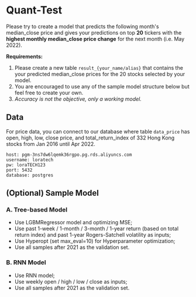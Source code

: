# Quant-Test
Please try to create a model that predicts the following month's median_close price and gives your predictions on top **20** tickers with the **highest monthly median_close price change** for the next month (i.e. May 2022).

**Requirements:**
1. Please create a new table `result_{your_name/alias}` that contains the your predicted median_close prices for the 20 stocks selected by your model. 
2. You are encouraged to use any of the sample model structure below but feel free to create your own. 
3. *Accuracy is not the objective, only a working model.*


## Data
For price data, you can connect to our database where table `data_price` has open, high, low, close price, and total_return_index of 332 Hong Kong stocks from Jan 2016 until Apr 2022.
```
host: pgm-3ns7dw6lqemk36rgpo.pg.rds.aliyuncs.com
username: loratech
pw: loraTECH123
port: 5432
database: postgres
```


## (Optional) Sample Model
### A. Tree-based Model
- Use LGBMRegressor model and optimizing MSE;
- Use past 1-week / 1-month / 3-month / 1-year return (based on total return index) and past 1-year Rogers-Satchell volatility as inputs;
- Use Hyperopt (set max_eval=10) for Hyperparameter optimization;
- Use all samples after 2021 as the validation set.

### B. RNN Model
- Use RNN model;
- Use weekly open / high / low / close as inputs;
- Use all samples after 2021 as the validation set.
